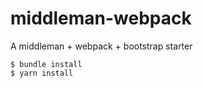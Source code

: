 # middleman-webpack
A middleman + webpack + bootstrap starter

```
$ bundle install
$ yarn install
```
